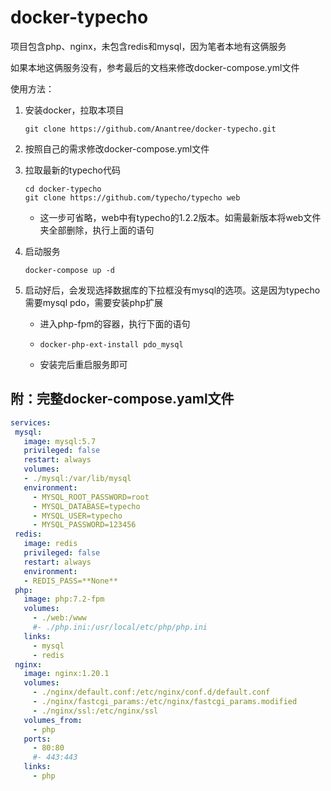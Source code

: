 # docker-typecho
项目包含php、nginx，未包含redis和mysql，因为笔者本地有这俩服务

如果本地这俩服务没有，参考最后的文档来修改docker-compose.yml文件

使用方法：

1. 安装docker，拉取本项目

   ```git
   git clone https://github.com/Anantree/docker-typecho.git
   ```

2. 按照自己的需求修改docker-compose.yml文件

3. 拉取最新的typecho代码

   ```git
   cd docker-typecho
   git clone https://github.com/typecho/typecho web
   ```

   - 这一步可省略，web中有typecho的1.2.2版本。如需最新版本将web文件夹全部删除，执行上面的语句

4. 启动服务

   ```git
   docker-compose up -d
   ```

5. 启动好后，会发现选择数据库的下拉框没有mysql的选项。这是因为typecho需要mysql pdo，需要安装php扩展

   - 进入php-fpm的容器，执行下面的语句

   - ```shell
     docker-php-ext-install pdo_mysql
     ```

   - 安装完后重启服务即可





## 附：完整docker-compose.yaml文件

```yaml
services:
 mysql:
   image: mysql:5.7
   privileged: false
   restart: always
   volumes:
   - ./mysql:/var/lib/mysql
   environment:
     - MYSQL_ROOT_PASSWORD=root
     - MYSQL_DATABASE=typecho
     - MYSQL_USER=typecho
     - MYSQL_PASSWORD=123456
 redis:
   image: redis
   privileged: false
   restart: always
   environment:
   - REDIS_PASS=**None**
 php:
   image: php:7.2-fpm
   volumes:
     - ./web:/www
     #- ./php.ini:/usr/local/etc/php/php.ini
   links:
     - mysql
     - redis
 nginx:
   image: nginx:1.20.1
   volumes:
     - ./nginx/default.conf:/etc/nginx/conf.d/default.conf
     - ./nginx/fastcgi_params:/etc/nginx/fastcgi_params.modified
     - ./nginx/ssl:/etc/nginx/ssl
   volumes_from:
     - php
   ports:
     - 80:80
     #- 443:443
   links:
     - php

```











